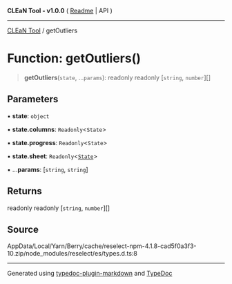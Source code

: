 **CLEaN Tool - v1.0.0** ( [Readme](../README.md) \| API )

***

[CLEaN Tool](../exports.md) / getOutliers

# Function: getOutliers()

> **getOutliers**(`state`, ...`params`): readonly readonly [`string`, `number`][]

## Parameters

▪ **state**: `object`

▪ **state.columns**: `Readonly`\<`State`\>

▪ **state.progress**: `Readonly`\<`State`\>

▪ **state.sheet**: `Readonly`\<[`State`](../interfaces/State.md)\>

▪ ...**params**: [`string`, `string`]

## Returns

readonly readonly [`string`, `number`][]

## Source

AppData/Local/Yarn/Berry/cache/reselect-npm-4.1.8-cad5f0a3f3-10.zip/node\_modules/reselect/es/types.d.ts:8

***

Generated using [typedoc-plugin-markdown](https://www.npmjs.com/package/typedoc-plugin-markdown) and [TypeDoc](https://typedoc.org/)
